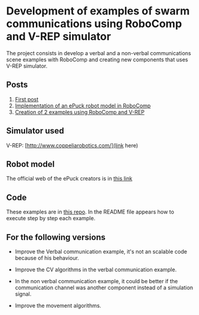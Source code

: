 # Development of examples of swarm communications using RoboComp and V-REP simulator





The project consists in develop a verbal and a non-verbal communications scene examples with RoboComp and creating new components that uses V-REP simulator.



## Posts

1. [First post]()
2. [Implementation of an ePuck robot model in RoboComp]()
3. [Creation of 2 examples using RoboComp and V-REP]()



## Simulator used

V-REP: [http://www.coppeliarobotics.com/](link here)



## Robot model

The official web of the ePuck creators is in [this link](http://www.e-puck.org/)



## Code

These examples are in [this repo](https://github.com/JMAgundezG/gsoc2019). In the README file appears how to execute step by step each example.



## For the following versions

- Improve the Verbal communication example, it's not an scalable code because of his behaviour.
- Improve the CV algorithms in the verbal communication example.

- In the non verbal communication example, it could be better if the communication channel was another component instead of a simulation signal.

- Improve the movement algorithms.